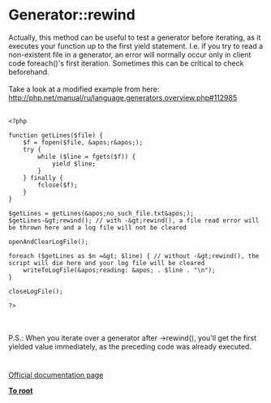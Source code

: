# Generator::rewind



Actually, this method can be useful to test a generator before iterating, as it executes your function up to the first yield statement. I.e. if you try to read a non-existent file in a generator, an error will normally occur only in client code foreach()&apos;s first iteration. Sometimes this can be critical to check beforehand.<br><br>Take a look at a modified example from here:<br>http://php.net/manual/ru/language.generators.overview.php#112985<br><br>

```
<?php

function getLines($file) {
    $f = fopen($file, &apos;r&apos;);
    try {
        while ($line = fgets($f)) {
            yield $line;
        }
    } finally {
        fclose($f);
    }
}

$getLines = getLines(&apos;no_such_file.txt&apos;);
$getLines-&gt;rewind(); // with -&gt;rewind(), a file read error will be thrown here and a log file will not be cleared

openAndClearLogFile();

foreach ($getLines as $n =&gt; $line) { // without -&gt;rewind(), the script will die here and your log file will be cleared
    writeToLogFile(&apos;reading: &apos; . $line . "\n");
}

closeLogFile();

?>
```
<br><br>P.S.: When you iterate over a generator after -&gt;rewind(), you&apos;ll get the first yielded value immediately, as the preceding code was already executed.  

#

[Official documentation page](https://www.php.net/manual/en/generator.rewind.php)

**[To root](/README.md)**